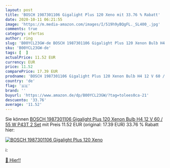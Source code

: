 ```yaml
---
layout: post
title: 'BOSCH 1987301106 Gigalight Plus 120 Xeno mit 33.76 % Rabatt'
date: 2020-10-11 06:21:55
image: 'https://m.media-amazon.com/images/I/519h9yBQgFL._SL400_.jpg'
comments: true
category: ofertas
author: ring
slug: 'B00YCL23GW-de BOSCH 1987301106 Gigalight Plus 120 Xenon Bulb H4 12 V 60...'
sku: 'B00YCL23GW-de'
tags: [  ]
actualPrice: 11.52 EUR
currency: EUR
price: 11.52
comparePrice: 17.39 EUR
prodname: 'BOSCH 1987301106 Gigalight Plus 120 Xenon Bulb H4 12 V 60 / 55 W P43T 2 Set'
country: 'de'
flag: '🇩🇪'
brand: ''
buyurl: 'https://www.amazon.de/dp/B00YCL23GW/?tag=tolees0ca-21'
descuento: '33.76'
average: '11.52'
---
```


Sie können [BOSCH 1987301106 Gigalight Plus 120 Xenon Bulb H4 12 V 60 / 55 W P43T 2 Set](https://www.amazon.de/dp/B00YCL23GW/?tag=tolees0ca-21) mit Preis 11.52 EUR (original: 17.39 EUR) 33.76 % Rabatt hier:

[![BOSCH 1987301106 Gigalight Plus 120 Xeno](https://m.media-amazon.com/images/I/519h9yBQgFL._SL400_.jpg)](https://www.amazon.de/dp/B00YCL23GW/?tag=tolees0ca-21)

ℹ️:


[🛒 Hier!!](https://www.amazon.de/dp/B00YCL23GW/?tag=tolees0ca-21)
